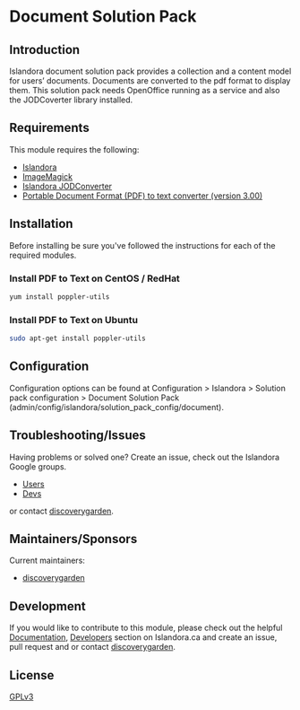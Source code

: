 # Document Solution Pack

## Introduction

Islandora document solution pack provides a collection and a content model for
users’ documents. Documents are converted to the pdf format to display them.
This solution pack needs OpenOffice running as a service and also the
JODCoverter library installed.

## Requirements

This module requires the following:

* [Islandora](http://github.com/discoverygarden/islandora)
* [ImageMagick](http://drupal.org/project/imagemagick)
* [Islandora JODConverter
](http://github.com/discoverygarden/islandora_jodconverter)
* [Portable Document Format (PDF) to text converter (version 3.00)
](http://poppler.freedesktop.org/)


## Installation

Before installing be sure you've followed the instructions for each of the
required modules.

### Install PDF to Text on CentOS / RedHat
```sh
yum install poppler-utils
```

### Install PDF to Text on Ubuntu
```sh
sudo apt-get install poppler-utils
```

## Configuration

Configuration options can be found at Configuration > Islandora > Solution pack
configuration > Document Solution Pack
(admin/config/islandora/solution_pack_config/document).

## Troubleshooting/Issues

Having problems or solved one? Create an issue, check out the Islandora Google
groups.

* [Users](https://groups.google.com/forum/?hl=en&fromgroups#!forum/islandora)
* [Devs](https://groups.google.com/forum/?hl=en&fromgroups#!forum/islandora-dev)

or contact [discoverygarden](http://support.discoverygarden.ca).

## Maintainers/Sponsors

Current maintainers:

* [discoverygarden](http://www.discoverygarden.ca)

## Development

If you would like to contribute to this module, please check out the helpful
[Documentation](https://github.com/Islandora/islandora/wiki#wiki-documentation-for-developers),
[Developers](http://islandora.ca/developers) section on Islandora.ca and create
an issue, pull request and or contact
[discoverygarden](http://support.discoverygarden.ca).

## License

[GPLv3](http://www.gnu.org/licenses/gpl-3.0.txt)
